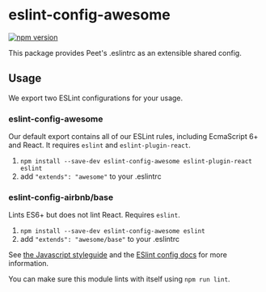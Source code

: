 # eslint-config-awesome

[![npm version](https://badge.fury.io/js/eslint-config-awesome.svg)](http://badge.fury.io/js/eslint-config-awesome)

This package provides Peet's .eslintrc as an extensible shared config.

## Usage

We export two ESLint configurations for your usage.

### eslint-config-awesome

Our default export contains all of our ESLint rules, including EcmaScript 6+
and React. It requires `eslint` and `eslint-plugin-react`.

1. `npm install --save-dev eslint-config-awesome eslint-plugin-react eslint`
2. add `"extends": "awesome"` to your .eslintrc

### eslint-config-airbnb/base

Lints ES6+ but does not lint React. Requires `eslint`.

1. `npm install --save-dev eslint-config-awesome eslint`
2. add `"extends": "awesome/base"` to your .eslintrc

See [the Javascript styleguide](https://github.com/peet/js-style-guide) and
the [ESlint config docs](http://eslint.org/docs/user-guide/configuring#extending-configuration-files)
for more information.

You can make sure this module lints with itself using `npm run lint`.
